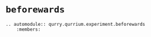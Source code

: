 # `beforewards`

```{eval-rst}
.. automodule:: qurry.qurrium.experiment.beforewards
    :members:
```
